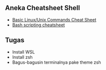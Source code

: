 ## Aneka Cheatsheet Shell

- [Basic Linux/Unix Commands Cheat Sheet](https://sysaix.com/basic-linux-unix-commands-cheat-sheet)
- [Bash scripting cheatsheet](https://devhints.io/bash)

## Tugas
- Install WSL
- Install zsh
- Bagus-bagusin terminalnya pake theme zsh
